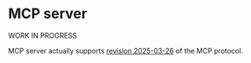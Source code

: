 # MCP server

WORK IN PROGRESS

MCP server actually supports [revision 2025-03-26](https://modelcontextprotocol.io/specification/2025-03-26/basic/lifecycle#operation) of the MCP protocol.
